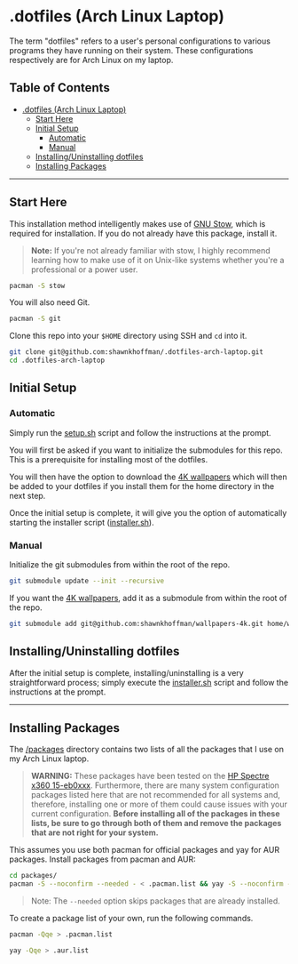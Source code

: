 # .dotfiles (Arch Linux Laptop)

The term "dotfiles" refers to a user's personal configurations to various programs they have running on their system. These configurations respectively are for Arch Linux on my laptop.

## Table of Contents

- [.dotfiles (Arch Linux Laptop)](#dotfiles--arch-linux-laptop-)
  - [Start Here](#start-here)
  - [Initial Setup](#initial-setup)
    - [Automatic](#automatic)
    - [Manual](#manual)
  - [Installing/Uninstalling dotfiles](#installing-uninstalling-dotfiles)
  - [Installing Packages](#installing-packages)

---

## Start Here

This installation method intelligently makes use of [GNU Stow](https://www.gnu.org/software/stow/), which is required for installation. If you do not already have this package, install it.

> **Note:** If you're not already familiar with stow, I highly recommend learning how to make use of it on Unix-like systems whether you're a professional or a power user.

```bash
pacman -S stow
```

You will also need Git.

```bash
pacman -S git
```

Clone this repo into your `$HOME` directory using SSH and `cd` into it.

```bash
git clone git@github.com:shawnkhoffman/.dotfiles-arch-laptop.git
cd .dotfiles-arch-laptop
```

## Initial Setup

### Automatic

Simply run the [setup.sh](/setup.sh) script and follow the instructions at the prompt.

You will first be asked if you want to initialize the submodules for this repo. This is a prerequisite for installing most of the dotfiles.

You will then have the option to download the [4K wallpapers](https://github.com/shawnkhoffman/wallpapers-4k) which will then be added to your dotfiles if you install them for the home directory in the next step.

Once the initial setup is complete, it will give you the option of automatically starting the installer script ([installer.sh](/installer.sh)).

### Manual

Initialize the git submodules from within the root of the repo.

```bash
git submodule update --init --recursive
```

If you want the [4K wallpapers](https://github.com/shawnkhoffman/wallpapers-4k), add it as a submodule from within the root of the repo.

```bash
git submodule add git@github.com:shawnkhoffman/wallpapers-4k.git home/wallpapers-4k
```

## Installing/Uninstalling dotfiles

After the initial setup is complete, installing/uninstalling is a very straightforward process; simply execute the [installer.sh](/installer.sh) script and follow the instructions at the prompt.

---

## Installing Packages

The [/packages](/packages) directory contains two lists of all the packages that I use on my Arch Linux laptop.

> **WARNING:** These packages have been tested on the [HP Spectre x360 15-eb0xxx](https://obishawnkenobi.dev/2022/08/14/arch-linux-on-a-laptop/). Furthermore, there are many system configuration packages listed here that are not recommended for all systems and, therefore, installing one or more of them could cause issues with your current configuration. **Before installing all of the packages in these lists, be sure to go through both of them and remove the packages that are not right for your system.**

This assumes you use both pacman for official packages and yay for AUR packages. Install packages from pacman and AUR:

```bash
cd packages/
pacman -S --noconfirm --needed - < .pacman.list && yay -S --noconfirm - < .aur.list
```

> Note: The `--needed` option skips packages that are already installed.

To create a package list of your own, run the following commands.

```bash
pacman -Qqe > .pacman.list
```

```bash
yay -Qqe > .aur.list
```
